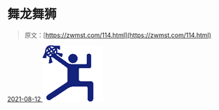 <!--yml
category: 未分类
date: 0001-01-01 00:00:00
--->

# 舞龙舞狮

> 原文：[https://zwmst.com/114.html](https://zwmst.com/114.html)

   [ <time datetime="2021-08-12T09:10:13+08:00"> 2021-08-12 </time> ](https://zwmst.com/%e8%88%9e%e9%be%99%e8%88%9e%e7%8b%ae)  [![](img/8f43111afaf1a2c091376b9caf14b6bb.png)](https://zwmst.com/wp-content/uploads/2021/08/1628730613-72d7a657623262e.png)